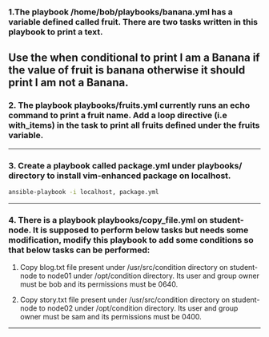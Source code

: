 ### 1.The playbook /home/bob/playbooks/banana.yml has a variable defined called fruit. There are two tasks written in this playbook to print a text.
Use the when conditional to print I am a Banana if the value of fruit is banana otherwise it should print I am not a Banana.
---
### 2. The playbook playbooks/fruits.yml currently runs an echo command to print a fruit name. Add a loop directive (i.e with_items) in the task to print all fruits defined under the fruits variable.
---
### 3. Create a playbook called package.yml under playbooks/ directory to install vim-enhanced package on localhost.
```bash
ansible-playbook -i localhost, package.yml
```
---
### 4. There is a playbook playbooks/copy_file.yml on student-node. It is supposed to perform below tasks but needs some modification, modify this playbook to add some conditions so that below tasks can be performed:



1. Copy blog.txt file present under /usr/src/condition directory on student-node to node01 under /opt/condition directory. Its user and group owner must be bob and its permissions must be 0640.


2. Copy story.txt file present under /usr/src/condition directory on student-node to node02 under /opt/condition directory. Its user and group owner must be sam and its permissions must be 0400.
---
